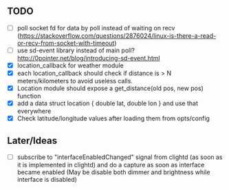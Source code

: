 ## TODO
- [ ] poll socket fd for data by poll instead of waiting on recv (https://stackoverflow.com/questions/2876024/linux-is-there-a-read-or-recv-from-socket-with-timeout)
- [ ] use sd-event library instead of main poll? http://0pointer.net/blog/introducing-sd-event.html
- [x] location_callback for weather module
- [x] each location_callback should check if distance is > N meters/kilometers to avoid useless calls.
- [x] Location module should expose a get_distance(old pos, new pos) function
- [x] add a data struct location { double lat, double lon } and use that everywhere
- [x] Check latitude/longitude values after loading them from opts/config

## Later/Ideas
- [ ] subscribe to "interfaceEnabledChanged" signal from clightd (as soon as it is implemented in clightd) and do a capture as soon as interface became enabled (May be disable both dimmer and brightness while interface is disabled)
